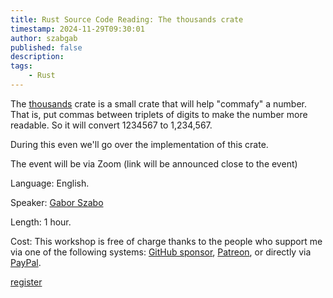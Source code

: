 ```yaml
---
title: Rust Source Code Reading: The thousands crate
timestamp: 2024-11-29T09:30:01
author: szabgab
published: false
description:
tags:
    - Rust
---
```


The [thousands](https://crates.io/crates/thousands) crate is a small crate that will help "commafy" a number. That is, put commas between triplets of digits to make the number more readable. So it will convert 1234567 to 1,234,567.

During this even we'll go over the implementation of this crate.

The event will be via Zoom (link will be announced close to the event)

Language: English.

Speaker: [Gabor Szabo](https://szabgab.com/)

Length: 1 hour.


Cost: This workshop is free of charge thanks to the people who support me via one of the following systems: [GitHub sponsor](https://github.com/sponsors/szabgab/), [Patreon](https://www.patreon.com/szabgab), or directly via [PayPal](https://www.paypal.com/paypalme/szabgab).

<a class="button is-primary" href="https://www.meetup.com/code-mavens/events/302391142/">register</a>
